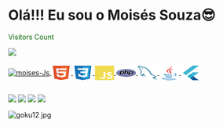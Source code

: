<h1> Olá!!! Eu sou o Moisés Souza😎 </h1>
<div><p style="color: darkgreen;" >Visitors Count</p> <img src="https://profile-counter.glitch.me/{moisessouzapy}/count.svg"/></div>
 
 

<div align="center">
  <a href="https://github.com/moisessouzapy">
  
</div>
 
  <div style="display: inline_block"><br>
  <img align="center" alt="moises-Js" height="30" width="40" src="https://cdn.jsdelivr.net/gh/devicons/devicon/icons/python/python-original.svg" />
  <img align="center" alt="moises-HTML" height="30" width="40" src="https://raw.githubusercontent.com/devicons/devicon/master/icons/html5/html5-original.svg">
  <img align="center" alt="moises-CSS" height="30" width="40" src="https://raw.githubusercontent.com/devicons/devicon/master/icons/css3/css3-original.svg">
  <img align="center" alt="moises-Js" height="30" width="40" src="https://raw.githubusercontent.com/devicons/devicon/master/icons/javascript/javascript-plain.svg"> 
  <img align="center" alt="moises-php" height="30" width="40" src="https://raw.githubusercontent.com/devicons/devicon/master/icons/php/php-original.svg"> 
  <img align="center" alt="moises-mysql" height="30" width="40" src="https://raw.githubusercontent.com/devicons/devicon/master/icons/mysql/mysql-original.svg">
  <img align="center" alt="moises-java" height="30" width="40" src="https://raw.githubusercontent.com/devicons/devicon/master/icons/java/java-original.svg">
  <img align="center" alt="moises-java" height="30" width="40" src="https://raw.githubusercontent.com/devicons/devicon/master/icons/flutter/flutter-original.svg">
  </div>

  ##
  
<div> 
  <a href="https://instagram.com/devmoisessouza" target="_blank"><img src="https://img.shields.io/badge/-Instagram-%23E4405F?style=for-the-badge&logo=instagram&logoColor=white" target="_blank"></a>
  <a href = "mailto:moisessouza0204@gmail.com"><img src="https://img.shields.io/badge/-Gmail-%23333?style=for-the-badge&logo=gmail&logoColor=white" target="_blank"></a>
  <a href="https://www.linkedin.com/in/moisés-souza-67a69a216" target="_blank"><img src="https://img.shields.io/badge/-LinkedIn-%230077B5?style=for-the-badge&logo=linkedin&logoColor=white" target="_blank"></a>
  <a href = "https://steamcommunity.com/profiles/76561198128352755/"><img src="https://img.shields.io/badge/Steam-000000?style=for-the-badge&logo=steam&logoColor=white"target="_blank"></a>
  
  </div>

  
  
  
  
![goku12 jpg](https://user-images.githubusercontent.com/86939796/136083841-5a8f6615-0a5a-4295-967a-ed100518e189.png)
